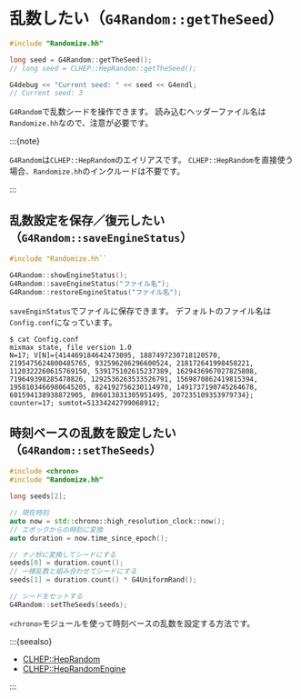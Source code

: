 # 乱数したい（``G4Random::getTheSeed``）

```cpp
#include "Randomize.hh"

long seed = G4Random::getTheSeed();
// long seed = CLHEP::HepRandom::getTheSeed();

G4debug << "Current seed: " << seed << G4endl;
// Current seed: 3
```

``G4Random``で乱数シードを操作できます。
読み込むヘッダーファイル名は``Randomize.hh``なので、注意が必要です。

:::{note}

``G4Random``は``CLHEP::HepRandom``のエイリアスです。
``CLHEP::HepRandom``を直接使う場合、``Randomize.hh``のインクルードは不要です。

:::

## 乱数設定を保存／復元したい（``G4Random::saveEngineStatus``）

```cpp
#include "Randomize.hh``

G4Random::showEngineStatus();
G4Random::saveEngineStatus("ファイル名");
G4Random::restoreEngineStatus("ファイル名");
```

``saveEnginStatus``でファイルに保存できます。
デフォルトのファイル名は``Config.conf``になっています。

```console
$ cat Config.conf
mixmax state, file version 1.0
N=17; V[N]={414469184642473095, 1887497230718120570, 2195475624800485765, 932596286296600524, 218172641998458221, 1120322260615769150, 539175102615237389, 1629436967027825808, 719649398285478826, 1292536263533526791, 1569870862419815394, 1958103466980645205, 824192756230114970, 1491737190745264678, 601594138938872905, 896013831305951495, 207235109353979734}; counter=17; sumtot=51334242799068912;
```

## 時刻ベースの乱数を設定したい（``G4Random::setTheSeeds``）

```cpp
#include <chrono>
#include "Randomize.hh"

long seeds[2];

// 現在時刻
auto now = std::chrono::high_resolution_clock::now();
// エポックからの時刻に変換
auto duration = now.time_since_epoch();

// ナノ秒に変換してシードにする
seeds[0] = duration.count();
// 一様乱数と組み合わせてシードにする
seeds[1] = duration.count() * G4UniformRand();

// シードをセットする
G4Random::setTheSeeds(seeds);
```

``<chrono>``モジュールを使って時刻ベースの乱数を設定する方法です。

:::{seealso}

- [CLHEP::HepRandom](https://geant4.kek.jp/Reference/11.2.0/classCLHEP_1_1HepRandom.html)
- [CLHEP::HepRandomEngine](https://geant4.kek.jp/Reference/11.2.0/classCLHEP_1_1HepRandomEngine.html)

:::
